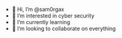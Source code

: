 - 👋 Hi, I’m @sam0rgax
- 👀 I’m interested in cyber security
- 🌱 I’m currently learning 
- 💞️ I’m looking to collaborate on everything


<!---
sam0rgax/sam0rgax is a ✨ special ✨ repository because its `README.md` (this file) appears on your GitHub profile.
You can click the Preview link to take a look at your changes.
--->
